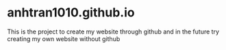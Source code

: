 # anhtran1010.github.io
This is the project to create my website through github and in the future try creating my own website without github
